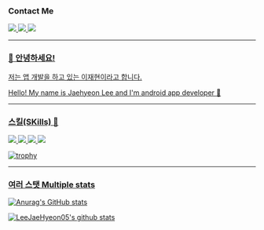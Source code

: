### Contact Me 
<a href="http://www.gmail.com">
  <img src="https://img.shields.io/badge/jaehyeon0825@gmail-EA4335?style=flat-square&logo=gmail&logoColor=white"/> 
  
<a href="https://www.instagram.com/jaehyeon_0825/?hl=ko">
 <img src="https://img.shields.io/badge/jaehyeon_0825-E4405F?style=flat-square&logo=instagram&logoColor=white"/> 
  
  <img src="https://img.shields.io/badge/이재현-1877F2?style=flat-square&logo=facebook&logoColor=white"/>

---


### 👋 안녕하세요! 
저는 앱 개발을 하고 있는 이재현이라고 합니다. 
  
Hello! My name is Jaehyeon  Lee and I'm android app developer 📱

---

### 스킬(SKills) 💪
<img src="https://img.shields.io/badge/Android-3DDC84?style=flat-square&logo=Android&logoColor=white"/> <img src="https://img.shields.io/badge/Flutter-02569B?style=flat-square&logo=Flutter&logoColor=white"/> <img src="https://img.shields.io/badge/Python-3776AB?style=flat-square&logo=Python&logoColor=white"/> <img src="https://img.shields.io/badge/Kotlin-7F52FF?style=flat-square&logo=kotlin&logoColor=white"/> 
  
  
  ![trophy](https://github-profile-trophy.vercel.app/?username=LeeJaeHyeon05)
  
 ---


### 여러 스탯 Multiple stats

![Anurag's GitHub stats](https://github-readme-stats.vercel.app/api?username=LeeJaeHyeon05&show_icons=true&theme=tokyonight)
  
[![LeeJaeHyeon05's github stats](https://github-readme-stats.vercel.app/api/top-langs/?username=LeeJaeHyeon05&show_icons=true&theme=tokyonight&hide_border=true&title_color=4BC4F2&icon_color=004386&layout=compact)](https://github.com/LeeJaeHyeon05)

  
  
<!--
**LeeJaeHyeon05/LeeJaeHyeon05** is a ✨ _special_ ✨ repository because its `README.md` (this file) appears on your GitHub profile.

Here are some ideas to get you started:

- 🔭 I’m currently working on ...
- 🌱 I’m currently learning ...
- 👯 I’m looking to collaborate on ...
- 🤔 I’m looking for help with ...
- 💬 Ask me about ...
- 📫 How to reach me: ...
- 😄 Pronouns: ...
- ⚡ Fun fact: ...
-->
